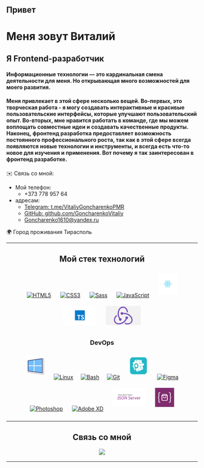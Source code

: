 
## Привет  
# Меня зовут Виталий

## Я Frontend-разработчик
#### Информационные технологии — это кардинальная смена деятельности для меня. Но  открывающая много возможностей для моего развития.  

#### Меня привлекает в этой сфере несколько вещей. Во-первых, это творческая работа - я могу создавать интерактивные и красивые пользовательские интерфейсы, которые улучшают пользовательский опыт. Во-вторых, мне нравится работать в команде, где мы можем воплощать совместные идеи и создавать качественные продукты. Наконец, фронтенд разработка предоставляет возможность постоянного профессионального роста, так как в этой сфере всегда появляются новые технологии и инструменты, и всегда есть что-то новое для изучения и применения. Вот почему я так заинтересован в фронтенд разработке.


 ✉️ Связь со мной:
   * Мой телефон:
      * +373 778 957 64
   * адресам:
      * [Telegram: t.me/VitaliyGoncharenkoPMR](https://t.me/VitaliyGoncharenkoPMR)
      * [GitHub: github.com/GoncharenkoVitaliy](https://github.com/GoncharenkoVitaliy)
      * Goncharenko1610@yandex.ru

🌍 Город проживания Тирасполь
***

<div align="center">

## Мой стек технологий  

<a href="https://en.wikipedia.org/wiki/HTML5" target="_blank"><img style="margin: 10px" src="https://profilinator.rishav.dev/skills-assets/html5-original-wordmark.svg" alt="HTML5" height="50" /></a>     <a href="https://www.w3schools.com/css/" target="_blank"><img style="margin: 10px" src="https://profilinator.rishav.dev/skills-assets/css3-original-wordmark.svg" alt="CSS3" height="50" /></a>         <a href="https://sass-lang.com/" target="_blank"><img style="margin: 10px" src="https://profilinator.rishav.dev/skills-assets/sass-original.svg" alt="Sass" height="50" /></a>      <a href="https://www.javascript.com/" target="_blank"><img style="margin: 10px" src="https://profilinator.rishav.dev/skills-assets/javascript-original.svg" alt="JavaScript" height="50" /></a>      <a href="https://react.dev" target="_blank"><img style="margin: 10px" src="./react.jpg" alt="React" height="50" /></a>      <a href="https://www.typescriptlang.org/" target="_blank"><img style="margin: 10px" src="./TS.webp" alt="TypeScript" height="50" /></a>      <a href="https://redux.js.org/" target="_blank"><img style="margin: 10px" src="./redux.png" alt="Redux" height="50" /></a>


### DevOps 

<a href="https://www.microsoft.com/ro-md/" target="_blank"><img style="margin: 10px" src="./windows-10.svg" alt="Linux" height="50" /></a>   <a href="https://ubuntu.com/" target="_blank"><img style="margin: 10px" src="https://profilinator.rishav.dev/skills-assets/linux-original.svg" alt="Linux" height="50" /></a><a href="https://www.gnu.org/software/bash/" target="_blank"><img style="margin: 10px" src="https://profilinator.rishav.dev/skills-assets/gnu_bash-icon.svg" alt="Bash" height="50" /></a><a href="https://github.com/GoncharenkoVitaliy" target="_blank"><img style="margin: 10px" src="https://profilinator.rishav.dev/skills-assets/git-scm-icon.svg" alt="Git" height="50" /></a>  <a href="https://prepros.io/" target="_blank"><img style="margin: 10px" src="./prepros.png" alt="prepros" height="50"/></a>     <a href="https://www.figma.com/" target="_blank"><img style="margin: 10px" src="https://profilinator.rishav.dev/skills-assets/figma-icon.svg" alt="Figma" height="50" /></a>      <a href="https://www.adobe.com/in/products/photoshop.html" target="_blank"><img style="margin: 10px" src="https://profilinator.rishav.dev/skills-assets/photoshop-plain.svg" alt="Photoshop" height="50" /></a>      <a href="https://www.adobe.com/in/products/xd.html" target="_blank"><img style="margin: 10px" src="https://profilinator.rishav.dev/skills-assets/adobexd.png" alt="Adobe XD" height="50" /></a>      <a href="https://www.npmjs.com/package/json-server" target="_blank"><img style="margin: 10px" src="./JSONserver.jpg" alt="JSON-server" height="50" /></a>      <a href="https://fakestoreapi.com/" target="_blank"><img style="margin: 10px" src="./fakestoreapi.png" alt="fakestoreapi" height="50" /></a>

***
## Связь со мной 

<a href="https://t.me/VitaliyGoncharenkoPMR"><img src="https://img.shields.io/badge/telegram-26A5E4?style=for-the-badge&logo=telegram&logoColor=black"/></a>

</div>

***
